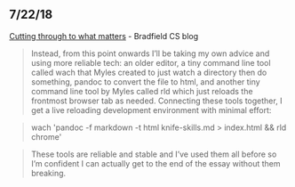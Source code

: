 ## 7/22/18

[Cutting through to what matters](https://bradfieldcs.com/knives/) - Bradfield CS blog

>Instead, from this point onwards I’ll be taking my own advice and using more reliable tech: an older editor, a tiny command line tool called wach that Myles created to just watch a directory then do something, pandoc to convert the file to html, and another tiny command line tool by Myles called rld which just reloads the frontmost browser tab as needed. Connecting these tools together, I get a live reloading development environment with minimal effort:

>   wach 'pandoc -f markdown -t html knife-skills.md > index.html && rld chrome'
      
>These tools are reliable and stable and I’ve used them all before so I’m confident I can actually get to the end of the essay without them breaking.